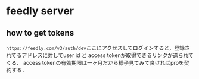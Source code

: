 # feedly server

## how to get tokens
`https://feedly.com/v3/auth/dev`ここにアクセスしてログインすると，登録されてるアドレスに対してuser id と access tokenが取得できるリンクが送られてくる．
access tokenの有効期限は一ヶ月だから様子見てみて良ければproを契約する． 